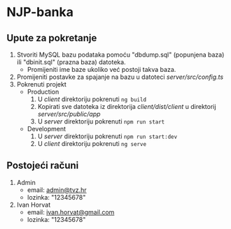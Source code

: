 # NJP-banka

## Upute za pokretanje

1. Stvoriti MySQL bazu podataka pomoću "dbdump.sql" (popunjena baza) ili "dbinit.sql" (prazna baza) datoteka.
    + Promijeniti ime baze ukoliko već postoji takva baza.
2. Promijeniti postavke za spajanje na bazu u datoteci *server/src/config.ts*
3. Pokrenuti projekt
    + Production
        1. U *client* direktoriju pokrenuti `ng build`
        2. Kopirati sve datoteka iz direktorija *client/dist/client* u direktorij *server/src/public/app*
        3. U *server* direktoriju pokrenuti `npm run start`
    + Development
        1. U *server* direktoriju pokrenuti `npm run start:dev`
        2. U *client* direktoriju pokrenuti `ng serve`
        
## Postojeći računi
1. Admin
    + email: admin@tvz.hr
    + lozinka: "12345678"
2. Ivan Horvat
    + email: ivan.horvat@gmail.com
    + lozinka: "12345678"
